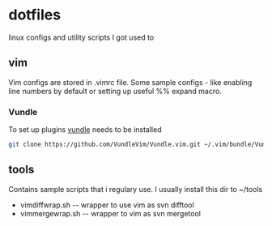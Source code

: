 # dotfiles

linux configs and utility scripts I got used to


## vim

Vim configs are stored in .vimrc file.
Some sample configs - like enabling line numbers by default or setting up useful %% expand macro.

### Vundle
To set up plugins [vundle](https://github.com/VundleVim/Vundle) needs to be installed

```sh
git clone https://github.com/VundleVim/Vundle.vim.git ~/.vim/bundle/Vundle.vim
```

## tools

Contains sample scripts that i regulary use. I usually install this dir to ~/tools

* vimdiffwrap.sh -- wrapper to use vim as svn difftool
* vimmergewrap.sh -- wrapper to vim as svn mergetool

